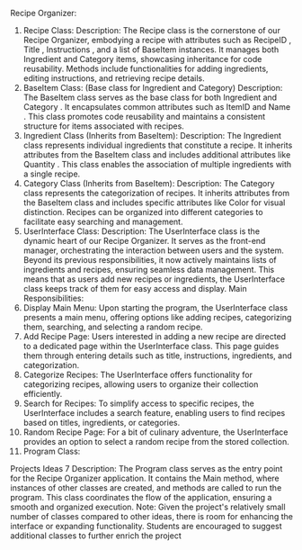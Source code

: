 Recipe Organizer:
1. Recipe Class:
Description: The Recipe class is the cornerstone of our Recipe Organizer, embodying a recipe with attributes such as
RecipeID , Title , Instructions , and a list of BaseItem instances. It manages both Ingredient and Category items, showcasing
inheritance for code reusability. Methods include functionalities for adding ingredients, editing instructions, and retrieving
recipe details.
2. BaseItem Class: (Base class for Ingredient and Category)
Description: The BaseItem class serves as the base class for both Ingredient and Category . It encapsulates common
attributes such as ItemID and Name . This class promotes code reusability and maintains a consistent structure for items
associated with recipes.
3. Ingredient Class (Inherits from BaseItem):
Description: The Ingredient class represents individual ingredients that constitute a recipe. It inherits attributes from the
BaseItem class and includes additional attributes like Quantity . This class enables the association of multiple ingredients
with a single recipe.
4. Category Class (Inherits from BaseItem):
Description: The Category class represents the categorization of recipes. It inherits attributes from the BaseItem class and
includes specific attributes like Color for visual distinction. Recipes can be organized into different categories to facilitate
easy searching and management.
5. UserInterface Class:
Description: The UserInterface class is the dynamic heart of our Recipe Organizer. It serves as the front-end manager,
orchestrating the interaction between users and the system. Beyond its previous responsibilities, it now actively maintains
lists of ingredients and recipes, ensuring seamless data management. This means that as users add new recipes or
ingredients, the UserInterface class keeps track of them for easy access and display.
Main Responsibilities:
1. Display Main Menu:
Upon starting the program, the UserInterface class presents a main menu, offering options like adding recipes,
categorizing them, searching, and selecting a random recipe.
2. Add Recipe Page:
Users interested in adding a new recipe are directed to a dedicated page within the UserInterface class. This
page guides them through entering details such as title, instructions, ingredients, and categorization.
3. Categorize Recipes:
The UserInterface offers functionality for categorizing recipes, allowing users to organize their collection
efficiently.
4. Search for Recipes:
To simplify access to specific recipes, the UserInterface includes a search feature, enabling users to find recipes
based on titles, ingredients, or categories.
5. Random Recipe Page:
For a bit of culinary adventure, the UserInterface provides an option to select a random recipe from the stored
collection.
6. Program Class:

Projects Ideas 7
Description: The Program class serves as the entry point for the Recipe Organizer application. It contains the Main method,
where instances of other classes are created, and methods are called to run the program. This class coordinates the flow of
the application, ensuring a smooth and organized execution.
Note:
Given the project's relatively small number of classes compared to other ideas, there is room for enhancing the interface or
expanding functionality. Students are encouraged to suggest additional classes to further enrich the project
